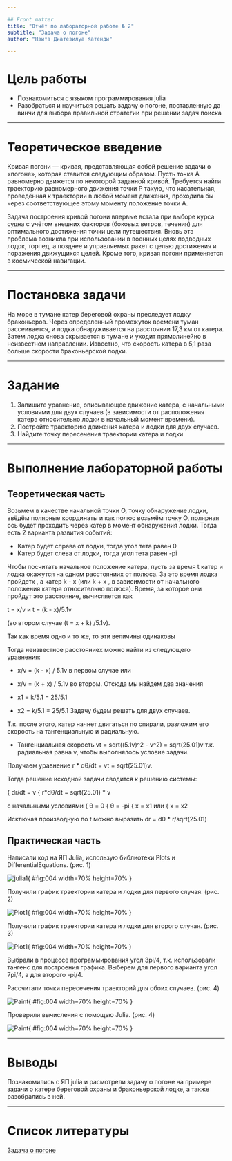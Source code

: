 ```yaml
---

## Front matter
title: "Отчёт по лабораторной работе № 2"
subtitle: "Задача о погоне"
author: "Нзита Диатезилуа Катенди"

---
```


# Цель работы

* Познакомиться с языком программирования julia
* Разобраться и научиться решать задачу о погоне, 
поставленную да винчи для выбора правильной стратегии при решении задач поиска
  
---

# Теоретическое введение

Кривая погони — кривая, представляющая собой решение задачи о «погоне», которая ставится следующим образом. Пусть точка A равномерно движется по некоторой 
заданной кривой. Требуется найти траекторию равномерного движения точки P  такую, что касательная, проведённая к траектории в любой момент движения, 
проходила бы через соответствующее этому моменту положение точки A.

Задача построения кривой погони впервые встала при выборе курса судна с учётом внешних факторов (боковых ветров, течения) 
для оптимального достижения точки цели путешествия. Вновь эта проблема возникла при использовании в военных целях подводных лодок, 
торпед, а позднее и управляемых ракет с целью достижения и поражения движущихся целей. Кроме того, кривая погони применяется в космической навигации. 

---

# Постановка задачи

На море в тумане катер береговой охраны преследует лодку браконьеров.
Через определенный промежуток времени туман рассеивается, и лодка
обнаруживается на расстоянии 17,3 км от катера. Затем лодка снова скрывается в
тумане и уходит прямолинейно в неизвестном направлении. Известно, что скорость
катера в 5,1 раза больше скорости браконьерской лодки.

---

# Задание 

1. Запишите уравнение, описывающее движение катера, с начальными
условиями для двух случаев (в зависимости от расположения катера
относительно лодки в начальный момент времени).
2. Постройте траекторию движения катера и лодки для двух случаев.
3. Найдите точку пересечения траектории катера и лодки 
   
---
# Выполнение лабораторной работы

## Теоретическая часть

Возьмем в качестве начальной точки О, точку обнаружение лодки, ввёдём полярные координаты и как полюс возьмём точку O, полярная ось будет проходить через катер в момент обнаружения лодки. Тогда есть 2 варианта развития событий:

* Катер будет справа от лодки, тогда угол тета равен 0
* Катер будет слева от лодки, тогда угол тета равен -pi

Чтобы посчитать начальное положение катера, пусть за время t катер и лодка окажутся на одном расстоянииx от полюса. За это время лодка пройдетx , а катер k - x (или k + x , в зависимости от начального положения катера относительно полюса). 
Время, за которое они пройдут это расстояние, вычисляется как

 t = x/v и t = (k - x)/5.1v 

(во втором случае (t = x + k) /5.1v). 

Так как время одно и то же, то эти величины одинаковы

Тогда неизвестное расстояниеx можно найти из следующего уравнения:
* x/v = (k - x) / 5.1v
в первом случае или
* x/v = (k + x) / 5.1v
во втором.
Отсюда мы найдем два значения

* x1 = k/5.1 = 25/5.1
* x2 = k/5.1 = 25/5.1
Задачу будем решать для двух случаев.


Т.к. после этого, катер начнет двигаться по спирали, разложим его скорость на тангенциальную и радиальную.
* Тангенциальная скорость vt = sqrt((5.1v)^2 - v^2) = sqrt(25.01)v т.к. радиальная равна v, чтобы выполнялось условие задачи.

Получаем уравнение r * dθ/dt = vt = sqrt(25.01)v.

Тогда решение исходной задачи сводится к решению системы:

{ dr/dt = v
{ r*dθ/dt = sqrt(25.01) * v

с начальными условиями
{ θ = 0           { θ = -pi
{ x = x1    или   { x = x2

Исключая производную по t можно выразить dr = dθ * r/sqrt(25.01)


## Практическая часть

Написали код на ЯП Julia, использую библиотеки Plots и DifferentialEquations. (рис. 1)

![julia1](image/image1.png){ #fig:004 width=70% height=70% }


Получили график траектории катера и лодки для первого случая. (рис. 2)

![Plot1](image/image1.png){ #fig:004 width=70% height=70% }

Получили график траектории катера и лодки для второго случая. (рис. 3)

![Plot1](image/image2.png){ #fig:004 width=70% height=70% }

Выбрали в процессе программирования угол 3pi/4, т.к. использовали тангенс для построения графика.
Выберем для первого варианта угол 7pi/4, а для второго -pi/4.

Рассчитали точки пересечения траекторий для обоих случаев. (рис. 4)

![Paint](image/image3.png){ #fig:004 width=70% height=70% }

Проверили вычисления с помощью Julia. (рис. 4)

![Paint](image/image4.png){ #fig:004 width=70% height=70% }

---

# Выводы
Познакомились с ЯП julia и расмотрели задачу о погоне на примере задачи о катере береговой охраны и браконьерской лодке, а также разобрались в ней.

---

# Список литературы
[Задача о погоне](https://esystem.rudn.ru/mod/resource/view.php?id=1100252)

